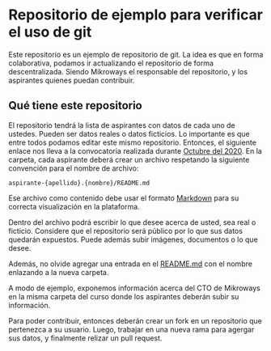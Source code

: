 # Repositorio de ejemplo para verificar el uso de git

Este repositorio es un ejemplo de repositorio de git. La idea es que en forma
colaborativa, podamos ir actualizando el repositorio de forma descentralizada.
Siendo Mikroways el responsable del repositorio, y los aspirantes quienes puedan
contribuir.

## Qué tiene este repositorio

El repositorio tendrá la lista de aspirantes con datos de cada uno de ustedes.
Pueden ser datos reales o datos ficticios. Lo importante es que entre todos
podamos editar este mismo repositorio. Entonces, el siguiente enlace nos lleva
a la convocatoria realizada durante [Octubre del 2020](2020-10/). En la carpeta,
cada aspirante deberá crear un archivo respetando la siguiente convención para
el nombre de archivo:

`aspirante-{apellido}.{nombre}/README.md`

Ese archivo como contenido debe usar el formato
[Markdown](https://guides.github.com/features/mastering-markdown/) para su
correcta visualización en la plataforma.

Dentro del archivo podrá escribir lo que desee acerca de usted, sea real o
ficticio. Considere que el repositorio será público por lo que sus datos
quedarán expuestos.
Puede además subir imágenes, documentos o lo que desee.

Además, no olvide agregar una entrada en el [README.md](2020-10/) con el nombre
enlazando a la nueva carpeta.

A modo de ejemplo, exponemos información acerca del CTO de Mikroways en la
misma carpeta del curso donde los aspirantes deberán subir su información.

Para poder contribuir, entonces deberán crear un fork en un repositorio que
pertenezca a su usuario. Luego, trabajar en una nueva rama para agergar sus
datos, y finalmente relizar un pull request.

